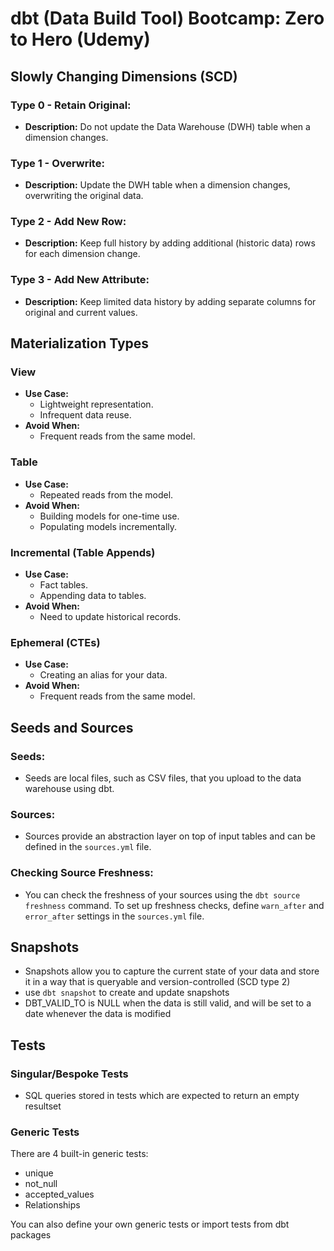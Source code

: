 # dbt (Data Build Tool) Bootcamp: Zero to Hero (Udemy)

## Slowly Changing Dimensions (SCD)

### Type 0 - Retain Original:
- **Description:** Do not update the Data Warehouse (DWH) table when a dimension changes.

### Type 1 - Overwrite:
- **Description:** Update the DWH table when a dimension changes, overwriting the original data.

### Type 2 - Add New Row:
- **Description:** Keep full history by adding additional (historic data) rows for each dimension change.

### Type 3 - Add New Attribute:
- **Description:** Keep limited data history by adding separate columns for original and current values.

## Materialization Types

### View
- **Use Case:**
  - Lightweight representation.
  - Infrequent data reuse.
- **Avoid When:**
  - Frequent reads from the same model.

### Table
- **Use Case:**
  - Repeated reads from the model.
- **Avoid When:**
  - Building models for one-time use.
  - Populating models incrementally.

### Incremental (Table Appends)
- **Use Case:**
  - Fact tables.
  - Appending data to tables.
- **Avoid When:**
  - Need to update historical records.

### Ephemeral (CTEs)
- **Use Case:**
  - Creating an alias for your data.
- **Avoid When:**
  - Frequent reads from the same model.

## Seeds and Sources

### Seeds:
- Seeds are local files, such as CSV files, that you upload to the data warehouse using dbt.

### Sources:
- Sources provide an abstraction layer on top of input tables and can be defined in the `sources.yml` file.

### Checking Source Freshness:
- You can check the freshness of your sources using the `dbt source freshness` command. To set up freshness checks, define `warn_after` and `error_after` settings in the `sources.yml` file.
 
## Snapshots
- Snapshots allow you to capture the current state of your data and store it in a way that is queryable and version-controlled (SCD type 2)
- use `dbt snapshot` to create and update snapshots
- DBT_VALID_TO is NULL when the data is still valid, and will be set to a date whenever the data is modified

## Tests

### Singular/Bespoke Tests
- SQL queries stored in tests which are expected to return an empty resultset

### Generic Tests

There are 4 built-in generic tests:

- unique
- not_null
- accepted_values
- Relationships

You can also define your own generic tests or import tests from dbt packages
